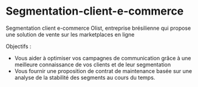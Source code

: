 # Segmentation-client-e-commerce
Segmentation client e-commerce
Olist, entreprise brésilienne qui propose une solution de vente sur les marketplaces en ligne

Objectifs :
- Vous aider à optimiser vos campagnes de communication grâce à une meilleure connaissance de vos clients et de leur segmentation
- Vous fournir une proposition de contrat de maintenance basée sur une analyse de la stabilité des segments au cours du temps.
